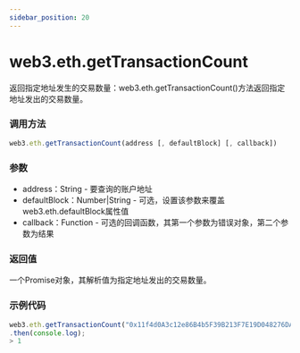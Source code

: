 ```yaml
---
sidebar_position: 20
---
```


# web3.eth.getTransactionCount

返回指定地址发生的交易数量：web3.eth.getTransactionCount()方法返回指定地址发出的交易数量。

### 调用方法

```js
web3.eth.getTransactionCount(address [, defaultBlock] [, callback])
```

### 参数
- address：String - 要查询的账户地址
- defaultBlock：Number|String - 可选，设置该参数来覆盖web3.eth.defaultBlock属性值
- callback：Function - 可选的回调函数，其第一个参数为错误对象，第二个参数为结果

### 返回值
一个Promise对象，其解析值为指定地址发出的交易数量。

### 示例代码
```js
web3.eth.getTransactionCount("0x11f4d0A3c12e86B4b5F39B213F7E19D048276DAe")
.then(console.log);
> 1
```